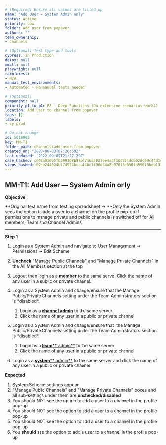```yaml
---
# (Required) Ensure all values are filled up
name: "Add User — System Admin only"
status: Active
priority: Low
folder: Add user from popover
authors: ""
team_ownership: 
- Channels

# (Optional) Test type and tools
cypress: in Production
detox: null
mmctl: null
playwright: null
rainforest: 
- N/A
manual_test_environments: 
- Automated - No manual tests needed

# (Optional)
component: null
priority_p1_to_p4: P3 - Deep Functions (Do extensive scenarios work?)
location: Add user to channel from popover
tags: []
labels: 
- cy-prod

# Do not change
id: 5618902
key: MM-T1
folder_path: channels/add-user-from-popover
created_on: "2020-06-03T07:26:59Z"
last_updated: "2022-09-09T21:27:29Z"
case_hashed: c053a01665fb299108b88e374ba503fee4a3f162034dcb92dd99c44d14dd40fdeb5927af9382d1cb6fd064b09db5494f
steps_hashed: 02eb244024bf74924bcaa14bc7f96d24a8e970f5e090fd596f5beb1312f6c04168dd6c475d0f41bf1d1aa94c8608ba18
---
```


## MM-T1: Add User — System Admin only

**Objective**

\*\*Original test name from testing spreadsheet → \*\*Only the System Admin sees the option to add a user to a channel on the profile pop-up if permissions to manage private and public channels is switched off for All members, Team and Channel Admins

---

**Step 1**

1. Login as a System Admin and navigate to User Management → Permissions → Edit Scheme

2. **Uncheck** "Manage Public Channels" and "Manage Private Channels" in the All Members section at the top

3. Logout then login as a [**member**](https://docs.mattermost.com/help/getting-started/managing-members.html#member) to the same serve. Click the name of any user in a public or private channel.

4. Login as a System Admin and change/ensure that the Manage Public/Private Channels setting under the Team Administrators section is \*disabled\*.

   1. Login as a [**channel admin**](https://docs.mattermost.com/help/getting-started/managing-members.html#channel-admin) to the same server
   2. Click the name of any user in a public or private channel

5. Login as a System Admin and change/ensure that  the Manage Public/Private Channels setting under the Team Administrators section is \*disabled\*.

   1. Login as a [**team**\*\* admin\*\*](https://docs.mattermost.com/help/getting-started/managing-members.html#team-admin) to the same server
   2. Click the name of any user in a public or private channel

6. Login as a [**system**\*\* admin\*\*](https://docs.mattermost.com/help/getting-started/managing-members.html#system-admin) to the same server and click the name of any user in a public or private channel

**Expected**

1. System Scheme settings appear
2. "Manage Public Channels" and "Manage Private Channels" boxes and all sub-settings under them are **unchecked/disabled**
3. You should NOT see the option to add a user to a channel in the profile pop-up
4. You should NOT see the option to add a user to a channel in the profile pop-up
5. You should NOT see the option to add a user to a channel in the profile pop-up
6. You **should** see the option to add a user to a channel in the profile pop-up
